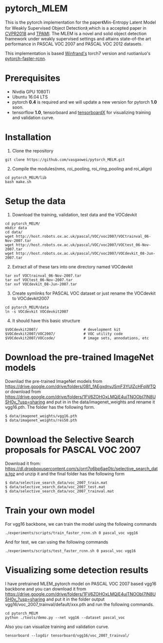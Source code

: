 # pytorch_MLEM

This is the pytorch implementation for the paper《Min-Entropy Latent Model for Weakly Supervised Object Detection》,which is a accepted paper in [CVPR2018](http://openaccess.thecvf.com/content_cvpr_2018/papers/Wan_Min-Entropy_Latent_Model_CVPR_2018_paper.pdf) and [TPAMI](https://ieeexplore.ieee.org/document/8640243). The MLEM is a novel and solid object detection framework under weakly supervised settings and attains state-of-the art performance in PASCAL VOC 2007 and PASCAL VOC 2012 datasets.

This implementation is based [Winfrand's](https://github.com/Winfrand/MELM) torch7 version and ruotianluo's [pytorch-faster-rcnn](https://github.com/ruotianluo/pytorch-faster-rcnn).
# Prerequisites
* Nivdia GPU 1080Ti
* Ubuntu 16.04 LTS
* pytorch **0.4** is required and we will update a new version for pytorch **1.0** soon. 
* tensorflow **1.0**, tensorboard and [tensorboardX](https://github.com/lanpa/tensorboardX) for visualizing training and    validation curve.

# Installation
1. Clone the repository
  ```Shell
  git clone https://github.com/vasgaowei/pytorch_MELM.git
  ```
2. Compile the modules(nms, roi_pooling, roi_ring_pooling and roi_align)
  ```
  cd pytorch_MELM/lib
  bash make.sh
  ```
# Setup the data

1. Download the training, validation, test data and the VOCdevkit
  ```
  cd pytorch_MELM/
  mkdir data
  cd data/
  wget http://host.robots.ox.ac.uk/pascal/VOC/voc2007/VOCtrainval_06-Nov-2007.tar
  wget http://host.robots.ox.ac.uk/pascal/VOC/voc2007/VOCtest_06-Nov-2007.tar
  wget http://host.robots.ox.ac.uk/pascal/VOC/voc2007/VOCdevkit_08-Jun-2007.tar
  ```
2. Extract all of these tars into one directory named VOCdevkit
  ```
  tar xvf VOCtrainval_06-Nov-2007.tar
  tar xvf VOCtest_06-Nov-2007.tar
  tar xvf VOCdevkit_08-Jun-2007.tar
  ```
3. Create symlinks for PASCAL VOC dataset or just rename the VOCdevkit to VOCdevkit2007
  ```
  cd pytorch_MELM/data
  ln -s VOCdevkit VOCdevkit2007
  ```
4. It should have this basic structure
  ```
  $VOCdevkit2007/                     # development kit
  $VOCdevkit2007/VOC2007/             # VOC utility code
  $VOCdevkit2007/VOCcode/             # image sets, annodations, etc
  ```
# Download the pre-trained ImageNet models
  Downliad the pre-trained ImageNet models from https://drive.google.com/drive/folders/0B1_fAEgxdnvJSmF3YUlZcHFqWTQ
  or download from  https://drive.google.com/drive/folders/1FV6ZOHOxLMQjE4ujTNOObI7lN8USH0v_?usp=sharing and put in in the     data/imagenet_weights and rename it vgg16.pth. The folder has the following form.
  ```
  $ data/imagenet_weights/vgg16.pth
  $ data/imagenet_weights/res50.pth
  ```
# Download the Selective Search proposals for PASCAL VOC 2007
  Download it from: https://dl.dropboxusercontent.com/s/orrt7o6bp6ae0tc/selective_search_data.tgz
  and unzip it and the final folder has the following form
  ```
  $ data/selective_search_data/voc_2007_train.mat
  $ data/selective_search_data/voc_2007_test.mat
  $ data/selective_search_data/voc_2007_trainval.mat
  ```
# Train your own model
  For vgg16 backbone, we can train the model using the following commands
  ```
  ./experiments/scripts/train_faster_rcnn.sh 0 pascal_voc vgg16
  ```
  And for test, we can using the following commands
  ```
  ./experiments/scripts/test_faster_rcnn.sh 0 pascal_voc vgg16
  ```
# Visualizing some detection results
  I have pretrained MLEM_pytorch model on PASCAL VOC 2007 based vgg16 backbone and you can download it from              https://drive.google.com/drive/folders/1FV6ZOHOxLMQjE4ujTNOObI7lN8USH0v_?usp=sharing and put it in the
  folder output vgg16/voc_2007_trainval/default/xxx.pth and run the following commands.
  ```
  cd pytorch_MELM
  python ./tools/demo.py --net vgg16 --dataset pascal_voc
  ```
  Also you can visualize training and validation curve.
  ```
  tensorboard --logdir tensorboard/vgg16/voc_2007_trainval/
  ```
  
